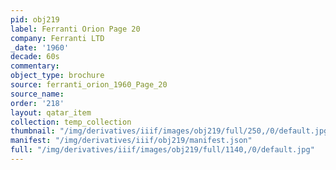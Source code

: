 ```yaml
---
pid: obj219
label: Ferranti Orion Page 20
company: Ferranti LTD
_date: '1960'
decade: 60s
commentary:
object_type: brochure
source: ferranti_orion_1960_Page_20
source_name:
order: '218'
layout: qatar_item
collection: temp_collection
thumbnail: "/img/derivatives/iiif/images/obj219/full/250,/0/default.jpg"
manifest: "/img/derivatives/iiif/obj219/manifest.json"
full: "/img/derivatives/iiif/images/obj219/full/1140,/0/default.jpg"
---
```

